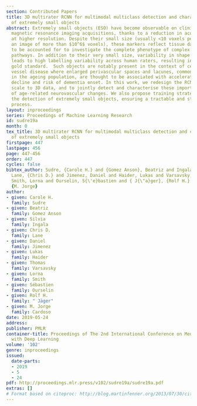 ```yaml
---
section: Contributed Papers
title: 3D multirater RCNN for multimodal multiclass detection and characterisation
  of extremely small objects
abstract: Extremely small objects (ESO) have become observable on clinical routine
  magnetic resonance imaging acquisitions, thanks to a reduction in acquisition time
  at higher resolution. Despite their small size (usually <10 voxels per object for
  an image of more than $10^6$ voxels), these markers reflect tissue damage and need
  to be accounted for to investigate the complete phenotype of complex pathological
  pathways. In addition to their very small size, variability in shape and appearance
  leads to high labelling variability across human raters, resulting in a very noisy
  gold standard.  Such objects are notably present in the context of cerebral small
  vessel disease where enlarged perivascular spaces and lacunes, commonly observed
  in the ageing population, are thought to be associated with acceleration of cognitive
  decline and risk of dementia onset. In this work, we redesign the RCNN model to
  scale to 3D data, and to jointly detect and characterise these important markers
  of age-related neurovascular changes. We also propose training strategies enforcing
  the detection of extremely small objects, ensuring a tractable and stable training
  process.
layout: inproceedings
series: Proceedings of Machine Learning Research
id: sudre19a
month: 0
tex_title: 3D multirater RCNN for multimodal multiclass detection and characterisation
  of extremely small objects
firstpage: 447
lastpage: 456
page: 447-456
order: 447
cycles: false
bibtex_author: Sudre, {Carole H.} and {Gomez Anson}, Beatriz and Ingala, Silvia and
  Lane, {Chris D.} and Jimenez, Daniel and Haider, Lukas and Varsavsky, Thomas and
  Smith, Lorna and Ourselin, S{\'e}bastien and { J{\"a}ger}, {Rolf H.} and Cardoso,
  {M. Jorge}
author:
- given: Carole H.
  family: Sudre
- given: Beatriz
  family: Gomez Anson
- given: Silvia
  family: Ingala
- given: Chris D.
  family: Lane
- given: Daniel
  family: Jimenez
- given: Lukas
  family: Haider
- given: Thomas
  family: Varsavsky
- given: Lorna
  family: Smith
- given: Sébastien
  family: Ourselin
- given: Rolf H.
  family: " Jäger"
- given: M. Jorge
  family: Cardoso
date: 2019-05-24
address: 
publisher: PMLR
container-title: Proceedings of The 2nd International Conference on Medical Imaging
  with Deep Learning
volume: '102'
genre: inproceedings
issued:
  date-parts:
  - 2019
  - 5
  - 24
pdf: http://proceedings.mlr.press/v102/sudre19a/sudre19a.pdf
extras: []
# Format based on citeproc: http://blog.martinfenner.org/2013/07/30/citeproc-yaml-for-bibliographies/
---
```

